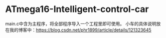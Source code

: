 # ATmega16-Intelligent-control-car
main.c中含为主程序，将全部程序导入一个工程里即可使用。
小车的具体说明放在我的博客中：https://blog.csdn.net/phr1899/article/details/121323645
